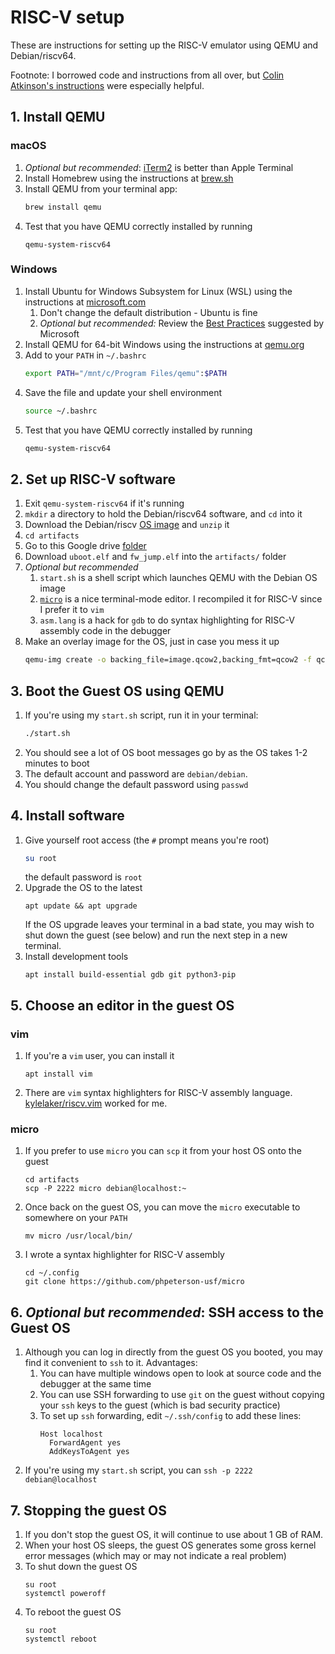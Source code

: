 # RISC-V setup

These are instructions for setting up the RISC-V emulator using QEMU and Debian/riscv64. 

Footnote: I borrowed code and instructions from all over, but [Colin Atkinson's instructions](https://colatkinson.site/linux/riscv/2021/01/27/riscv-qemu/) were especially helpful.

## 1. Install QEMU
### macOS

1. *Optional but recommended*: [iTerm2](https://iterm2.com/) is better than Apple Terminal
1. Install Homebrew using the instructions at [brew.sh](https://brew.sh/)
1. Install QEMU from your terminal app: 
    ```sh
    brew install qemu
    ```
1. Test that you have QEMU correctly installed by running
    ```
    qemu-system-riscv64
    ```

### Windows
1. Install Ubuntu for Windows Subsystem for Linux (WSL) using the instructions at [microsoft.com](https://docs.microsoft.com/en-us/windows/wsl/install)
    1. Don't change the default distribution - Ubuntu is fine
    1. *Optional but recommended:* Review the [Best Practices](https://docs.microsoft.com/en-us/windows/wsl/setup/environment) suggested by Microsoft
1. Install QEMU for 64-bit Windows using the instructions at [qemu.org](https://www.qemu.org/download/#windows)
1. Add to your `PATH` in `~/.bashrc`
    ```sh
    export PATH="/mnt/c/Program Files/qemu":$PATH
    ```
1. Save the file and update your shell environment
    ```sh
    source ~/.bashrc
    ```
1. Test that you have QEMU correctly installed by running
    ```sh
    qemu-system-riscv64
    ```

## 2. Set up RISC-V software
1. Exit `qemu-system-riscv64` if it's running
1. `mkdir` a directory to hold the Debian/riscv64 software, and `cd` into it
1. Download the Debian/riscv [OS image](https://people.debian.org/~gio/dqib/) and `unzip` it
1. `cd artifacts`
1. Go to this Google drive [folder](https://drive.google.com/drive/u/0/folders/1MpRQ2UFY9UpusGkEKQpkjkzhtFXgBCbT) 
1. Download `uboot.elf` and `fw_jump.elf` into the `artifacts/` folder
1. *Optional but recommended*
    1. `start.sh` is a shell script which launches QEMU with the Debian OS image
    1. [`micro`](https://micro-editor.github.io/) is a nice terminal-mode editor. I recompiled it for RISC-V since I prefer it to `vim`
    1. `asm.lang` is a hack for `gdb` to do syntax highlighting for RISC-V assembly code in the debugger
1. Make an overlay image for the OS, just in case you mess it up
    ```sh
    qemu-img create -o backing_file=image.qcow2,backing_fmt=qcow2 -f qcow2 overlay.qcow2
    ```

## 3. Boot the Guest OS using QEMU
1. If you're using my `start.sh` script, run it in your terminal:
    ```sh
    ./start.sh
    ```
1. You should see a lot of OS boot messages go by as the OS takes 1-2 minutes to boot
1. The default account and password are `debian/debian`. 
1. You should change the default password using `passwd`

## 4. Install software
1. Give yourself root access (the `#` prompt means you're root)
    ```sh
    su root
    ```
    the default password is `root`
1. Upgrade the OS to the latest
    ```
    apt update && apt upgrade
    ```
    If the OS upgrade leaves your terminal in a bad state, you may wish to shut down the guest (see below) and run the next step in a new terminal.
1. Install development tools
    ```
    apt install build-essential gdb git python3-pip
    ```

## 5. Choose an editor in the guest OS

### vim
1. If you're a `vim` user, you can install it
    ```
    apt install vim
    ```
1. There are `vim` syntax highlighters for RISC-V assembly language. [kylelaker/riscv.vim](https://github.com/kylelaker/riscv.vim) worked for me.

### micro
1. If you prefer to use `micro` you can `scp` it from your host OS onto the guest
    ```
    cd artifacts
    scp -P 2222 micro debian@localhost:~
    ```
1. Once back on the guest OS, you can move the `micro` executable to somewhere on your `PATH`
    ```
    mv micro /usr/local/bin/
    ```
1. I wrote a syntax highlighter for RISC-V assembly
    ```
    cd ~/.config
    git clone https://github.com/phpeterson-usf/micro
    ```

## 6. *Optional but recommended*: SSH access to the Guest OS
1. Although you can log in directly from the guest OS you booted, you may find it convenient to `ssh` to it. Advantages:
    1. You can have multiple windows open to look at source code and the debugger at the same time
    1. You can use SSH forwarding to use `git` on the guest without copying your `ssh` keys to the guest (which is bad security practice)
    1. To set up `ssh` forwarding, edit `~/.ssh/config` to add these lines:
        ```
        Host localhost
          ForwardAgent yes
          AddKeysToAgent yes
        ```
1. If you're using my `start.sh` script, you can `ssh -p 2222 debian@localhost`

## 7. Stopping the guest OS
1. If you don't stop the guest OS, it will continue to use about 1 GB of RAM. 
1. When your host OS sleeps, the guest OS generates some gross kernel error messages (which may or may not indicate a real problem)
1. To shut down the guest OS
    ```
    su root
    systemctl poweroff
    ```
1. To reboot the guest OS
    ```
    su root
    systemctl reboot
    ```
